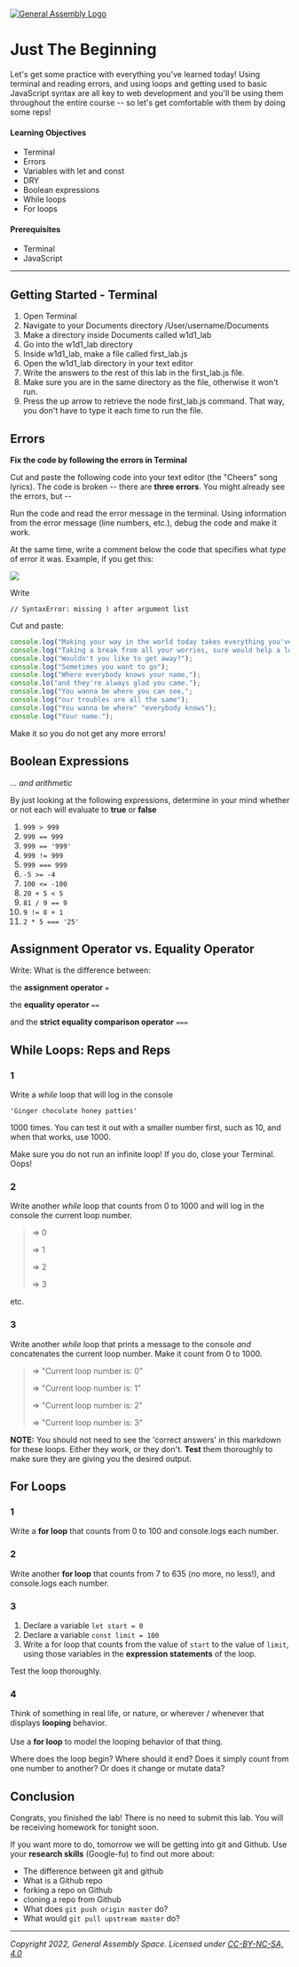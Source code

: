 [![General Assembly Logo](https://ga-dash.s3.amazonaws.com/production/assets/logo-9f88ae6c9c3871690e33280fcf557f33.png)](https://generalassemb.ly)

# Just The Beginning

Let's get some practice with everything you've learned today! Using terminal and reading errors, and using loops and getting used to basic JavaScript syntax are all key to web development and you'll be using them throughout the entire course -- so let's get comfortable with them by doing some reps!

#### Learning Objectives

- Terminal
- Errors
- Variables with let and const
- DRY
- Boolean expressions
- While loops
- For loops

#### Prerequisites

- Terminal
- JavaScript 

---

## Getting Started - Terminal

1. Open Terminal
1. Navigate to your Documents directory /User/username/Documents
1. Make a directory inside Documents called w1d1_lab
1. Go into the w1d1_lab directory
1. Inside w1d1_lab, make a file called first_lab.js
1. Open the w1d1_lab directory in your text editor
1. Write the answers to the rest of this lab in the first_lab.js file.
1. Make sure you are in the same directory as the file, otherwise it won't run.
1. Press the up arrow to retrieve the node first_lab.js command. That way, you don't have to type it each time to run the file.

## Errors 

**Fix the code by following the errors in Terminal**

Cut and paste the following code into your text editor (the "Cheers" song lyrics). The code is broken -- there are **three errors**. You might already see the errors, but --  

Run the code and read the error message in the terminal. Using information from the error message (line numbers, etc.), debug the code and make it work.  

At the same time, write a comment below the code that specifies what _type_ of error it was. Example, if you get this:  

![](https://i.imgur.com/KRHtmPM.png)

Write

```
// SyntaxError: missing ) after argument list
```

Cut and paste:

```javascript
console.log("Making your way in the world today takes everything you've got.");
console.log("Taking a break from all your worries, sure would help a lot.");
console.log("Wouldn't you like to get away?");
console.log("Sometimes you want to go");
console.log("Where everybody knows your name,");
console.lo("and they're always glad you came.");
console.log("You wanna be where you can see,";
console.log("our troubles are all the same");
console.log("You wanna be where" "everybody knows");
console.log("Your name.");
```

Make it so you do not get any more errors!

## Boolean Expressions 
_... and arithmetic_

By just looking at the following expressions, determine in your mind whether or not each will evaluate to **true** or **false**

1. `999 > 999`
1. `999 == 999`
1. `999 == '999'`
1. `999 != 999`
1. `999 === 999`
1. `-5 >= -4`
1. `100 <= -100`
1. `20 + 5 < 5`
1. `81 / 9 == 9`
1. `9 != 8 + 1`
1. `2 * 5 === '25'`

## Assignment Operator vs. Equality Operator 

Write: What is the difference between:

the **assignment operator** `=`

the **equality operator** `==`

and the **strict equality comparison operator** `===`

## While Loops: Reps and Reps 

### 1

Write a _while_ loop that will log in the console

```
'Ginger chocolate honey patties'
```

1000 times. You can test it out with a smaller number first, such as 10, and when that works, use 1000.

Make sure you do not run an infinite loop! If you do, close your Terminal. Oops!


### 2

Write another _while_ loop that counts from 0 to 1000 and will log in the console the current loop number.

> => 0
>
> => 1
>
> => 2
>
> => 3

etc.

### 3

Write another _while_ loop that prints a message to the console _and_ concatenates the current loop number. Make it count from 0 to 1000.

> => "Current loop number is: 0"
>
> => "Current loop number is: 1"
>
> => "Current loop number is: 2"
>
> => "Current loop number is: 3"


**NOTE:** You should not need to see the 'correct answers' in this markdown for these loops. Either they work, or they don't. **Test** them thoroughly to make sure they are giving you the desired output.

## For Loops 

### 1
Write a **for loop** that counts from 0 to 100 and console.logs each number.

### 2
Write another **for loop** that counts from 7 to 635 (no more, no less!), and console.logs each number.

### 3
1. Declare a variable `let start = 0`
1. Declare a variable `const limit = 100`
1. Write a for loop that counts from the value of `start` to the value of `limit`, using those variables in the **expression statements** of the loop.

Test the loop thoroughly.

### 4
Think of something in real life, or nature, or wherever / whenever that displays **looping** behavior.  
\
Use a **for loop** to model the looping behavior of that thing.

Where does the loop begin? Where should it end? Does it simply count from one number to another? Or does it change or mutate data?

## Conclusion

Congrats, you finished the lab! There is no need to submit this lab. You will be receiving homework for tonight soon.

If you want more to do, tomorrow we will be getting into git and Github. Use your **research skills** (Google-fu) to find out more about:

- The difference between git and github
- What is a Github repo
- forking a repo on Github
- cloning a repo from Github
- What does `git push origin master` do?
- What would `git pull upstream master` do?

---

_Copyright 2022, General Assembly Space. Licensed under [CC-BY-NC-SA, 4.0](https://creativecommons.org/licenses/by-nc-sa/4.0/)_
